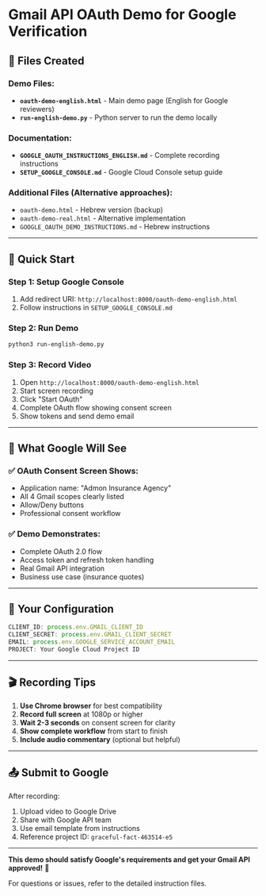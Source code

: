 # Gmail API OAuth Demo for Google Verification

## 📁 Files Created

### Demo Files:
- **`oauth-demo-english.html`** - Main demo page (English for Google reviewers)
- **`run-english-demo.py`** - Python server to run the demo locally

### Documentation:
- **`GOOGLE_OAUTH_INSTRUCTIONS_ENGLISH.md`** - Complete recording instructions
- **`SETUP_GOOGLE_CONSOLE.md`** - Google Cloud Console setup guide

### Additional Files (Alternative approaches):
- `oauth-demo.html` - Hebrew version (backup)
- `oauth-demo-real.html` - Alternative implementation
- `GOOGLE_OAUTH_DEMO_INSTRUCTIONS.md` - Hebrew instructions

---

## 🚀 Quick Start

### Step 1: Setup Google Console
1. Add redirect URI: `http://localhost:8000/oauth-demo-english.html`
2. Follow instructions in `SETUP_GOOGLE_CONSOLE.md`

### Step 2: Run Demo
```bash
python3 run-english-demo.py
```

### Step 3: Record Video
1. Open `http://localhost:8000/oauth-demo-english.html`
2. Start screen recording
3. Click "Start OAuth"
4. Complete OAuth flow showing consent screen
5. Show tokens and send demo email

---

## 🎯 What Google Will See

### ✅ OAuth Consent Screen Shows:
- Application name: "Admon Insurance Agency"
- All 4 Gmail scopes clearly listed
- Allow/Deny buttons
- Professional consent workflow

### ✅ Demo Demonstrates:
- Complete OAuth 2.0 flow
- Access token and refresh token handling
- Real Gmail API integration
- Business use case (insurance quotes)

---

## 📧 Your Configuration

```javascript
CLIENT_ID: process.env.GMAIL_CLIENT_ID
CLIENT_SECRET: process.env.GMAIL_CLIENT_SECRET
EMAIL: process.env.GOOGLE_SERVICE_ACCOUNT_EMAIL
PROJECT: Your Google Cloud Project ID
```

---

## 🎬 Recording Tips

1. **Use Chrome browser** for best compatibility
2. **Record full screen** at 1080p or higher
3. **Wait 2-3 seconds** on consent screen for clarity
4. **Show complete workflow** from start to finish
5. **Include audio commentary** (optional but helpful)

---

## 📤 Submit to Google

After recording:
1. Upload video to Google Drive
2. Share with Google API team
3. Use email template from instructions
4. Reference project ID: `graceful-fact-463514-e5`

---

**This demo should satisfy Google's requirements and get your Gmail API approved!** 🎉

For questions or issues, refer to the detailed instruction files. 